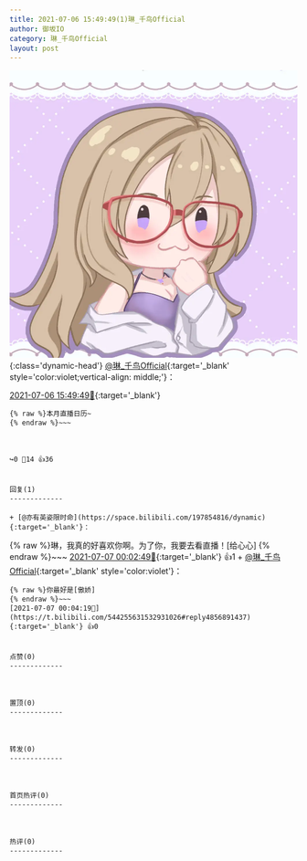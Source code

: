 ```yaml
---
title: 2021-07-06 15:49:49(1)琳_千鸟Official
author: 御坂IO
category: 琳_千鸟Official
layout: post
---
```


![img](/images/c0a88f85ebd0d056f37b114e0748e69556c8b488.jpg){:class='dynamic-head'}
[@琳_千鸟Official](https://space.bilibili.com/1620923329/dynamic){:target='_blank' style='color:violet;vertical-align: middle;'}：

[2021-07-06 15:49:49🔗](https://t.bilibili.com/544255631532931026){:target='_blank'}

~~~
{% raw %}本月直播日历~
{% endraw %}~~~



↪️0 💬14 👍36


回复(1)
-------------

+ [@亦有英姿限时命](https://space.bilibili.com/197854816/dynamic){:target='_blank'}：
~~~
{% raw %}琳，我真的好喜欢你啊。为了你，我要去看直播！[给心心]
{% endraw %}~~~
[2021-07-07 00:02:49🔗](https://t.bilibili.com/544255631532931026#reply4856887809){:target='_blank'} 👍1
    + [@琳_千鸟Official](https://space.bilibili.com/1620923329/dynamic){:target='_blank' style='color:violet'}：
~~~
{% raw %}你最好是[傲娇]
{% endraw %}~~~
[2021-07-07 00:04:19🔗](https://t.bilibili.com/544255631532931026#reply4856891437){:target='_blank'} 👍0


点赞(0)
-------------



置顶(0)
-------------



转发(0)
-------------



首页热评(0)
-------------



热评(0)
-------------




